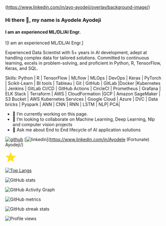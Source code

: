 (https://www.linkedin.com/in/ayo-ayodeji/overlay/background-image/)
### Hi there 👋, my name is Ayodele Ayodeji
#### I am an experienced ML/DL/AI Engr.
![I am an experienced ML/DL/AI Engr.]

Experienced Data Scientist with 5+ years in AI development, adept at handling complex data for tailored solutions. Committed to continuous learning, excels in problem-solving, and proficient in Python, R, TensorFlow, Keras, and SQL.

Skills: Python | R | TensorFlow | MLflow | MLOps | DevOps | Keras | PyTorch | Scikit-Learn | BI tools | Tableau | Git | GitHub | GitLab |Docker |Kubernetes | Jenkins | GitLab CI/CD | GitHub Actions | CircleCI | Prometheus | Grafana | ELK Stack | Terraform | AWS | CloudFormation |GCP | Amazon SageMaker | S3 Bucket | AWS Kubernetes Services | Google Cloud | Azure | DVC | Data bricks | Pyspark  | ANN | CNN | RNN | LSTM | NLP| PCA|

- 🔭 I’m currently working on this page. 
- 👯 I’m looking to collaborate on Machine Learning, Deep Learning, Nlp and computer vision projects 
- 💬 Ask me about End to End lifecycle of AI application solutions 


[<img src='https://cdn.jsdelivr.net/npm/simple-icons@3.0.1/icons/github.svg' alt='github' height='40'>](https://github.com/Fortunatetech)  [<img src='https://cdn.jsdelivr.net/npm/simple-icons@3.0.1/icons/linkedin.svg' alt='linkedin' height='40'>](https://www.linkedin.com/in/Ayodele (Fortunate) Ayodeji/)  

<a href='https://stars.github.com/'><img src='https://raw.githubusercontent.com/acervenky/animated-github-badges/master/assets/starbadge.gif' width='35' height='35'></a> 

[![Top Langs](https://github-readme-stats.vercel.app/api/top-langs/?username=Fortunatetech)](https://github.com/anuraghazra/github-readme-stats)

![GitHub stats](https://github-readme-stats.vercel.app/api?username=Fortunatetech&show_icons=true)  

![GitHub Activity Graph](https://activity-graph.herokuapp.com/graph?username=Fortunatetech)  

![GitHub metrics](https://metrics.lecoq.io/Fortunatetech)  

![GitHub streak stats](https://streak-stats.demolab.com/?user=Fortunatetech)  

![Profile views](https://gpvc.arturio.dev/Fortunatetech)  
